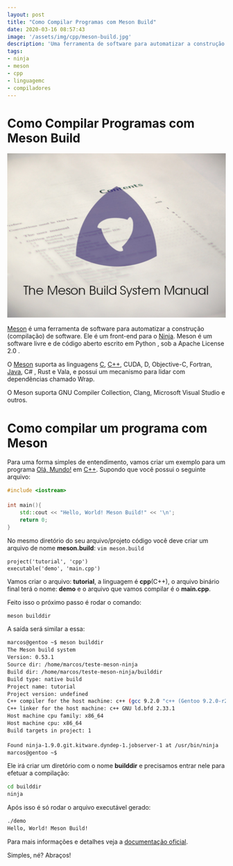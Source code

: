 ```yaml
---
layout: post
title: "Como Compilar Programas com Meson Build"
date: 2020-03-16 08:57:43
image: '/assets/img/cpp/meson-build.jpg'
description: 'Uma ferramenta de software para automatizar a construção (compilação) de software.'
tags:
- ninja
- meson
- cpp
- linguagemc
- compiladores
---
```


# Como Compilar Programas com Meson Build
![Como Compilar Programas com Meson Build](/assets/img/cpp/meson-build.jpg)


[Meson](https://mesonbuild.com/) é uma ferramenta de software para automatizar a construção (compilação) de software. Ele é um front-end para o [Ninja](https://terminalroot.com.br/2020/03/como-compilar-programas-com-ninja-build.html). Meson é um software livre e de código aberto escrito em Python , sob a Apache License 2.0 .

O [Meson](https://en.wikipedia.org/wiki/Meson_(software)) suporta as linguagens [C](https://terminalroot.com.br/2014/12/linguagem-c-utilizando-as-funcoes-fopen.html), [C++](https://terminalroot.com.br/cpp), CUDA, D, Objective-C, Fortran, [Java](https://terminalroot.com.br/2019/10/jython-a-linguagem-que-mistura-java-com-python.html), C# , Rust e Vala, e possui um mecanismo para lidar com dependências chamado Wrap.

O Meson suporta GNU Compiler Collection, Clang, Microsoft Visual Studio e outros.

# Como compilar um programa com Meson
Para uma forma simples de entendimento, vamos criar um exemplo para um programa [Olá, Mundo!](https://terminalroot.com.br/2019/10/linguagem-de-programacao.html) em [C++](https://terminalroot.com.br/cpp). Supondo que você possui o seguinte arquivo:
```cpp
#include <iostream>

int main(){
    std::cout << "Hello, World! Meson Build!" << '\n';
    return 0;
}
```

No mesmo diretório do seu arquivo/projeto código você deve criar um arquivo de nome **meson.build**: `vim meson.build`
```meson
project('tutorial', 'cpp')
executable('demo', 'main.cpp')
```

Vamos criar o arquivo: **tutorial**, a linguagem é **cpp**(C++), o arquivo binário final terá o nome: **demo** e o arquivo que vamos compilar é o **main.cpp**.

Feito isso o próximo passo é rodar o comando:
```sh
meson builddir
```

A saída será similar a essa:
```sh
marcos@gentoo ~$ meson builddir
The Meson build system
Version: 0.53.1
Source dir: /home/marcos/teste-meson-ninja
Build dir: /home/marcos/teste-meson-ninja/builddir
Build type: native build
Project name: tutorial
Project version: undefined
C++ compiler for the host machine: c++ (gcc 9.2.0 "c++ (Gentoo 9.2.0-r2 p3) 9.2.0")
C++ linker for the host machine: c++ GNU ld.bfd 2.33.1
Host machine cpu family: x86_64
Host machine cpu: x86_64
Build targets in project: 1

Found ninja-1.9.0.git.kitware.dyndep-1.jobserver-1 at /usr/bin/ninja
marcos@gentoo ~$ 
```

Ele irá criar um diretório com o nome **builddir** e precisamos entrar nele para efetuar a compilação:
```sh
cd builddir
ninja
```

Após isso é só rodar o arquivo executável gerado:
```sh
./demo
Hello, World! Meson Build!
```

Para mais informações e detalhes veja a [documentação oficial](https://mesonbuild.com/Tutorial.html).

Simples, né? Abraços!
